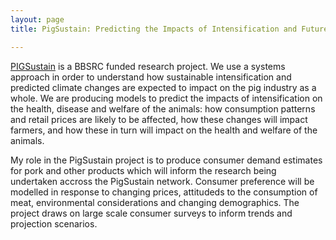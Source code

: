 ```yaml
---
layout: page
title: PigSustain: Predicting the Impacts of Intensification and Future Changes on UK Pig Industry Resilience

---
```


[PIGSustain](http://gtr.ukri.org/projects?ref=BB%2FN020790%2F1) is a BBSRC funded research project. We use a systems approach in order to understand how sustainable intensification and predicted climate changes are expected to impact on the pig industry as a whole.  We are producing models to predict the impacts of intensification on the health, disease and welfare of the animals: how consumption patterns and retail prices are likely to be affected, how these changes will impact farmers, and how these in turn will impact on the health and welfare of the animals.

My role in the PigSustain project is to produce consumer demand estimates for pork and other products which will inform the research being undertaken accross the PigSustain network.
Consumer preference will be modelled in response to changing prices, attitudeds to the consumption of meat, environmental considerations and changing demographics. The project draws on large scale consumer surveys to inform trends and projection scenarios.
